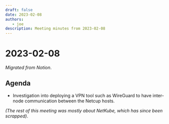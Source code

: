 ```yaml
---
draft: false
date: 2023-02-08
authors:
   - joe
description: Meeting minutes from 2023-02-08
---
```

# 2023-02-08

*Migrated from Notion*.

<!-- more -->

## Agenda

- Investigation into deploying a VPN tool such as WireGuard to have
  inter-node communication between the Netcup hosts.

*(The rest of this meeting was mostly about NetKube, which has since
been scrapped)*.
